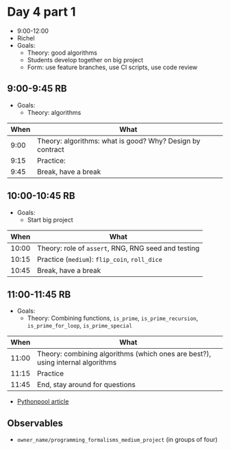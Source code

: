 # Day 4 part 1

* 9:00-12:00
* Richel
* Goals:
    * Theory: good algorithms
    * Students develop together on big project
    * Form: use feature branches, use CI scripts, use code review

## 9:00-9:45 RB

* Goals:
    * Theory: algorithms

When|What
----|-------------------------
9:00|Theory: algorithms: what is good? Why? Design by contract
9:15|Practice:
9:45|Break, have a break

## 10:00-10:45 RB

* Goals:
    * Start big project

When |What
-----|-------------------------
10:00|Theory: role of `assert`, RNG, RNG seed and testing
10:15|Practice (`medium`): `flip_coin`, `roll_dice`
10:45|Break, have a break

## 11:00-11:45 RB

* Goals:
    * Theory: Combining functions, `is_prime`, `is_prime_recursion`, `is_prime_for_loop`, `is_prime_special`

When       |What
-----------|-------------------------
11:00      |Theory: combining algorithms (which ones are best?), using internal algorithms
11:15      |Practice
11:45      |End, stay around for questions

* [Pythonpool article](https://www.pythonpool.com/check-if-number-is-prime-in-python/)

## Observables

* `owner_name/programming_formalisms_medium_project` (in groups of four)

